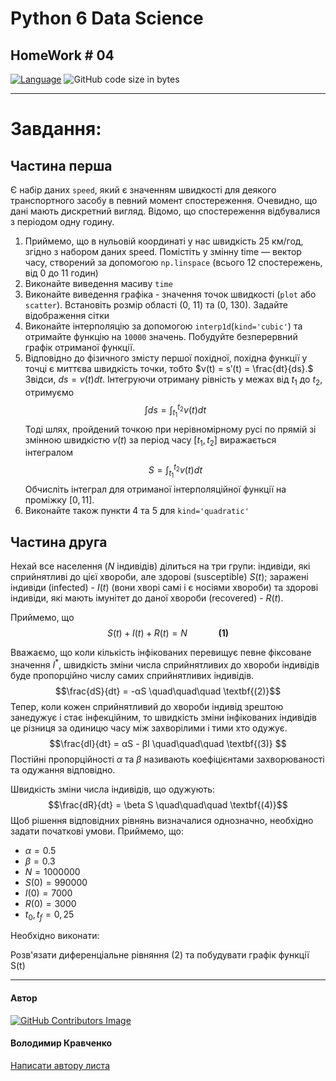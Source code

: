 # Python 6 Data Science
## HomeWork # 04

[![Language](https://img.shields.io/badge/language-python-blue)](https://www.python.org)
![GitHub code size in bytes](https://img.shields.io/github/languages/code-size/VlodyaKr/Python-6-Web-HomeWork-13)

---
# Завдання:

## Частина перша

Є набір даних `speed`, який є значенням швидкості для деякого транспортного засобу в певний момент спостереження. Очевидно, що дані мають дискретний вигляд. Відомо, що спостереження відбувалися з періодом одну годину.

1. Приймемо, що в нульовій координаті у нас швидкість 25 км/год, згідно з набором даних speed. Помістіть у змінну time — вектор часу, створений за допомогою `np.linspace` (всього 12 спостережень, від 0 до 11 годин)
2. Виконайте виведення масиву `time`
3. Виконайте виведення графіка - значення точок швидкості (`plot` або `scatter`). Встановіть розмір області (0, 11) та (0, 130). Задайте відображення сітки
4. Виконайте інтерполяцію за допомогою `interp1d`(`kind='cubic'`) та отримайте функцію на `10000` значень. Побудуйте безперервний графік отриманої функції.
5. Відповідно до фізичного змісту першої похідної, похідна функції у точці є миттєва швидкість точки, тобто $ν(t) = s′(t) = \frac{dt}{ds}.$ Звідси,
$ds = v(t) dt.$ Інтегруючи отриману рівність у межах від $t_{1}$ до $t_{2}$, отримуємо $$\int ds = \int_{t_{1}}^{t_{2}} v(t) dt$$ Тоді шлях, пройдений точкою при нерівномірному русі по прямій зі змінною швидкістю $v(t)$ за період часу $[t_{1},t_{2}]$ виражається інтегралом $$S = \int_{t_{1}}^{t_{2}} v(t) dt$$ Обчисліть інтеграл для отриманої інтерполяційної функції на проміжку $[0, 11]$.
6. Виконайте також пункти 4 та 5 для `kind='quadratic'`

## Частина друга

Нехай все населення ($N$ індивідів) ділиться на три групи: індивіди, які сприйнятливі до цієї хвороби, але здорові (susceptible) $S(t)$; заражені індивіди (infected) - $I(t)$ (вони хворі самі і є носіями хвороби) та здорові індивіди, які мають імунітет до даної хвороби (recovered) - $R(t)$.

Приймемо, що 
$$
S(t) + I(t) + R(t) = N \quad\quad\quad \textbf{(1)}
$$

Вважаємо, що коли кількість інфікованих перевищує певне фіксоване значення $I^{*}$, швидкість зміни числа сприйнятливих до хвороби індивідів буде пропорційно числу самих сприйнятливих індивідів. $$\frac{dS}{dt} = -αS \quad\quad\quad \textbf{(2)}$$
Тепер, коли кожен сприйнятливий до хвороби індивід зрештою занедужує і стає інфекційним, то швидкість зміни інфікованих індивідів це різниця за одиницю часу між захворілими і тими хто одужує. $$\frac{dI}{dt} = αS - βI \quad\quad\quad \textbf{(3)} $$
Постійні пропорційності $α$ та $β$ називають коефіцієнтами захворюваності та одужання відповідно.

Швидкість зміни числа індивідів, що одужують: $$\frac{dR}{dt} = \beta S \quad\quad\quad \textbf{(4)}$$
Щоб рішення відповідних рівнянь визначалися однозначно, необхідно задати початкові умови. Приймемо, що:


*   $α = 0.5$
*   $β = 0.3$
*   $N = 1000000$
*   $S(0) = 990000$
*   $I(0) = 7000$
*   $R(0) = 3000$
*   $t_{0}, t_{f} = 0,25$

Необхідно виконати:

Розв'язати диференціальне рівняння (2) та побудувати графік функції  S(t)


---

#### Автор
[![GitHub Contributors Image](https://contrib.rocks/image?repo=VlodyaKr/Python-6-Data-Science-HomeWork-04)](https://github.com/VlodyaKr)

#### Володимир Кравченко
[Написати автору листа](mailto:vlodya@gmail.com?subject=Python-6-Data-Science-HomeWork-04)
